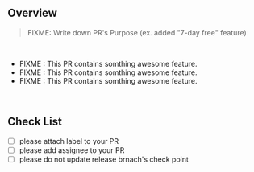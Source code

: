 ## Overview

> FIXME: Write down PR's Purpose (ex. added "7-day free" feature)

<br>

- FIXME : This PR contains somthing awesome feature.
- FIXME : This PR contains somthing awesome feature.
- FIXME : This PR contains somthing awesome feature.

<br>

## Check List

- [ ] please attach label to your PR
- [ ] please add assignee to your PR
- [ ] please do not update release brnach's check point
